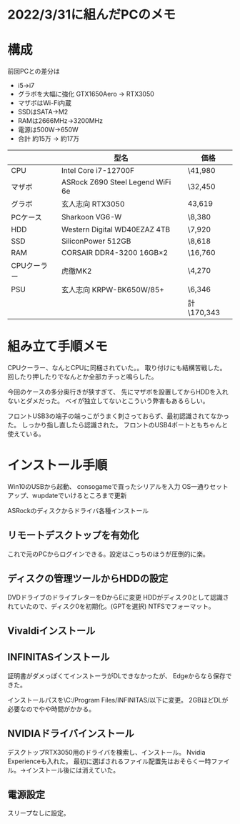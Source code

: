 # 2022/3/31に組んだPCのメモ
# 構成
前回PCとの差分は
- i5->i7
- グラボを大幅に強化 GTX1650Aero -> RTX3050
- マザボはWi-Fi内蔵
- SSDはSATA->M2
- RAMは2666MHz->3200MHz
- 電源は500W->650W
- 合計 約15万 -> 約17万

||型名|価格|
|---|---|---|
|CPU|Intel Core i7-12700F|\41,980|
|マザボ|ASRock Z690 Steel Legend WiFi 6e|\32,450|
|グラボ|玄人志向 RTX3050|43,619|
|PCケース|Sharkoon VG6-W|\8,380|
|HDD|Western Digital WD40EZAZ 4TB|\7,920|
|SSD|SiliconPower 512GB|\8,618|
|RAM|CORSAIR DDR4-3200 16GB×2|\16,760|
|CPUクーラー|虎徹MK2|\4,270|
|PSU|玄人志向 KRPW-BK650W/85+|\6,346|
|||計 \170,343|

# 組み立て手順メモ
CPUクーラー、なんとCPUに同梱されていた。。
取り付けにも結構苦戦した。
回したり押したりでなんとか全部カチっと鳴らした。

今回のケースの多分奥行きが狭すぎて、
先にマザボを設置してからHDDを入れないとダメだった。
ベイが独立してないとこういう弊害もあるらしい。

フロントUSB3の端子の端っこがうまく刺さっておらず、最初認識されてなかった。
しっかり指し直したら認識された。
フロントのUSB4ポートともちゃんと使えている。

# インストール手順
Win10のUSBから起動、
consogameで買ったシリアルを入力
OS一通りセットアップ、wupdateでいけるところまで更新

ASRockのディスクからドライバ各種インストール

## リモートデスクトップを有効化
これで元のPCからログインできる。設定はこっちのほうが圧倒的に楽。

## ディスクの管理ツールからHDDの設定
DVDドライブのドライブレターをDからEに変更
HDDがディスク0として認識されていたので、ディスク0を初期化。(GPTを選択)
NTFSでフォーマット。

## Vivaldiインストール

## INFINITASインストール
証明書がダメっぽくてインストーラがDLできなかったが、
Edgeからなら保存できた。

インストールパスを\C:/Program Files/INFINITAS/以下に変更。
2GBほどDLが必要なのでやや時間がかかる。

## NVIDIAドライバインストール
デスクトップRTX3050用のドライバを検索し、インストール。
Nvidia Experienceも入れた。
最初に選ばされるファイル配置先はおそらく一時ファイル。→インストール後には消えていた。

## 電源設定
スリープなしに設定。

